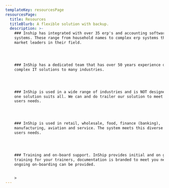 ```yaml
---
templateKey: resourcesPage
resourcesPage:
  title: Resources
  titleBlurb: A flexible solution with backup.
  description: >-
    ### Inship has integrated with over 35 erp's and accounting software
    systems. These range from household names to complex erp systems that are
    market leaders in their field.




    ### InShip has a dedicated team that has over 50 years experience delivery
    complex IT solutions to many industries.




    ### InShip is used in a wide range of industries and is NOT designed as a
    one solution suits all. We can and do trailer our solution to meet your
    users needs.




    ### InShip is used in retail, wholesale, food, finance (banking),
    manufacturing, aviation and service. The system meets this diverse group of
    users needs. 




    ### Training and on-board support. InShip provides initial and on going
    training for your trainers, documentation is branded to meet you needs and
    ongoing on-boarding can be provided.


    >
---
```

